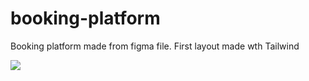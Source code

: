 # booking-platform
Booking platform made from figma file. First layout made wth Tailwind

<img src="./img/thumbnail.png">
